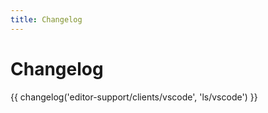 ```yaml
---
title: Changelog
---
```

# Changelog

{{ changelog('editor-support/clients/vscode', 'ls/vscode') }}
